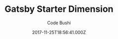 ---
title: Gatsby Starter Dimension
github: https://github.com/codebushi/gatsby-starter-dimension
demo: https://gatsby-dimension.surge.sh/
author: Code Bushi
ssg:
  - Gatsby
cms:
  - Markdown
date: 2017-11-25T18:56:41.000Z
description: >-
  Gatsby.js V2 starter template based on Dimension, designed by HTML5 UP. Check
  out https://codebushi.com/gatsby-starters-and-themes/ for more Gatsby
  starters.
draft: false
publish_date: '2017-11-25T18:56:41Z'
update_date: '2020-01-25T22:55:34Z'
github_star: 319
github_fork: 199
---